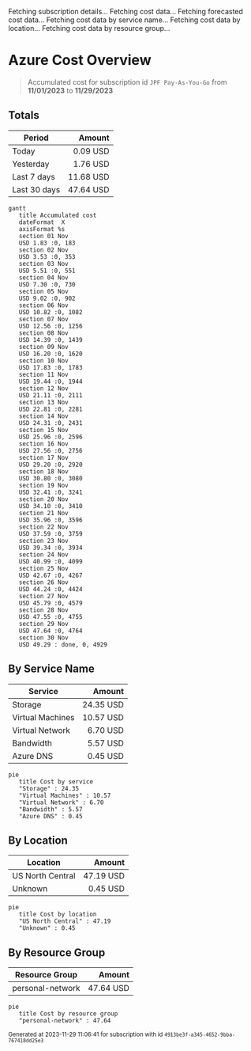 Fetching subscription details...
Fetching cost data...
Fetching forecasted cost data...
Fetching cost data by service name...
Fetching cost data by location...
Fetching cost data by resource group...
# Azure Cost Overview

> Accumulated cost for subscription id `JPF Pay-As-You-Go` from **11/01/2023** to **11/29/2023**

## Totals

|Period|Amount|
|---|---:|
|Today|0.09 USD|
|Yesterday|1.76 USD|
|Last 7 days|11.68 USD|
|Last 30 days|47.64 USD|

```mermaid
gantt
   title Accumulated cost
   dateFormat  X
   axisFormat %s
   section 01 Nov
   USD 1.83 :0, 183
   section 02 Nov
   USD 3.53 :0, 353
   section 03 Nov
   USD 5.51 :0, 551
   section 04 Nov
   USD 7.30 :0, 730
   section 05 Nov
   USD 9.02 :0, 902
   section 06 Nov
   USD 10.82 :0, 1082
   section 07 Nov
   USD 12.56 :0, 1256
   section 08 Nov
   USD 14.39 :0, 1439
   section 09 Nov
   USD 16.20 :0, 1620
   section 10 Nov
   USD 17.83 :0, 1783
   section 11 Nov
   USD 19.44 :0, 1944
   section 12 Nov
   USD 21.11 :0, 2111
   section 13 Nov
   USD 22.81 :0, 2281
   section 14 Nov
   USD 24.31 :0, 2431
   section 15 Nov
   USD 25.96 :0, 2596
   section 16 Nov
   USD 27.56 :0, 2756
   section 17 Nov
   USD 29.20 :0, 2920
   section 18 Nov
   USD 30.80 :0, 3080
   section 19 Nov
   USD 32.41 :0, 3241
   section 20 Nov
   USD 34.10 :0, 3410
   section 21 Nov
   USD 35.96 :0, 3596
   section 22 Nov
   USD 37.59 :0, 3759
   section 23 Nov
   USD 39.34 :0, 3934
   section 24 Nov
   USD 40.99 :0, 4099
   section 25 Nov
   USD 42.67 :0, 4267
   section 26 Nov
   USD 44.24 :0, 4424
   section 27 Nov
   USD 45.79 :0, 4579
   section 28 Nov
   USD 47.55 :0, 4755
   section 29 Nov
   USD 47.64 :0, 4764
   section 30 Nov
   USD 49.29 : done, 0, 4929
```

## By Service Name

|Service|Amount|
|---|---:|
|Storage|24.35 USD|
|Virtual Machines|10.57 USD|
|Virtual Network|6.70 USD|
|Bandwidth|5.57 USD|
|Azure DNS|0.45 USD|

```mermaid
pie
   title Cost by service
   "Storage" : 24.35
   "Virtual Machines" : 10.57
   "Virtual Network" : 6.70
   "Bandwidth" : 5.57
   "Azure DNS" : 0.45
```

## By Location

|Location|Amount|
|---|---:|
|US North Central|47.19 USD|
|Unknown|0.45 USD|

```mermaid
pie
   title Cost by location
   "US North Central" : 47.19
   "Unknown" : 0.45
```

## By Resource Group

|Resource Group|Amount|
|---|---:|
|personal-network|47.64 USD|

```mermaid
pie
   title Cost by resource group
   "personal-network" : 47.64
```

<sup>Generated at 2023-11-29 11:06:41 for subscription with id `4913be3f-a345-4652-9bba-767418dd25e3`</sup>
